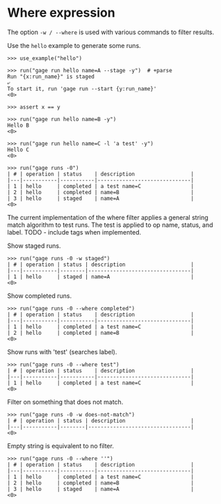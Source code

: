 # Where expression

The option `-w / --where` is used with various commands to filter
results.

Use the `hello` example to generate some runs.

    >>> use_example("hello")

    >>> run("gage run hello name=A --stage -y")  # +parse
    Run "{x:run_name}" is staged
    ⤶
    To start it, run 'gage run --start {y:run_name}'
    <0>

    >>> assert x == y

    >>> run("gage run hello name=B -y")
    Hello B
    <0>

    >>> run("gage run hello name=C -l 'a test' -y")
    Hello C
    <0>

    >>> run("gage runs -0")
    | # | operation | status    | description                  |
    |---|-----------|-----------|------------------------------|
    | 1 | hello     | completed | a test name=C                |
    | 2 | hello     | completed | name=B                       |
    | 3 | hello     | staged    | name=A                       |
    <0>

The current implementation of the where filter applies a general string
match algorithm to test runs. The test is applied to op name, status,
and label. TODO - include tags when implemented.

Show staged runs.

    >>> run("gage runs -0 -w staged")
    | # | operation | status | description                     |
    |---|-----------|--------|---------------------------------|
    | 1 | hello     | staged | name=A                          |
    <0>

Show completed runs.

    >>> run("gage runs -0 --where completed")
    | # | operation | status    | description                  |
    |---|-----------|-----------|------------------------------|
    | 1 | hello     | completed | a test name=C                |
    | 2 | hello     | completed | name=B                       |
    <0>

Show runs with 'test' (searches label).

    >>> run("gage runs -0 --where test")
    | # | operation | status    | description                  |
    |---|-----------|-----------|------------------------------|
    | 1 | hello     | completed | a test name=C                |
    <0>

Filter on something that does not match.

    >>> run("gage runs -0 -w does-not-match")
    | # | operation | status | description                     |
    |---|-----------|--------|---------------------------------|
    <0>

Empty string is equivalent to no filter.

    >>> run("gage runs -0 --where ''")
    | # | operation | status    | description                  |
    |---|-----------|-----------|------------------------------|
    | 1 | hello     | completed | a test name=C                |
    | 2 | hello     | completed | name=B                       |
    | 3 | hello     | staged    | name=A                       |
    <0>
